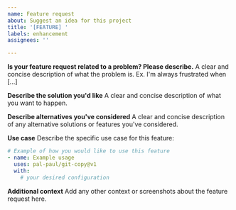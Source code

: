 ```yaml
---
name: Feature request
about: Suggest an idea for this project
title: '[FEATURE] '
labels: enhancement
assignees: ''

---
```


**Is your feature request related to a problem? Please describe.**
A clear and concise description of what the problem is. Ex. I'm always frustrated when [...]

**Describe the solution you'd like**
A clear and concise description of what you want to happen.

**Describe alternatives you've considered**
A clear and concise description of any alternative solutions or features you've considered.

**Use case**
Describe the specific use case for this feature:

```yaml
# Example of how you would like to use this feature
- name: Example usage
  uses: pal-paul/git-copy@v1
  with:
    # your desired configuration
```

**Additional context**
Add any other context or screenshots about the feature request here.
